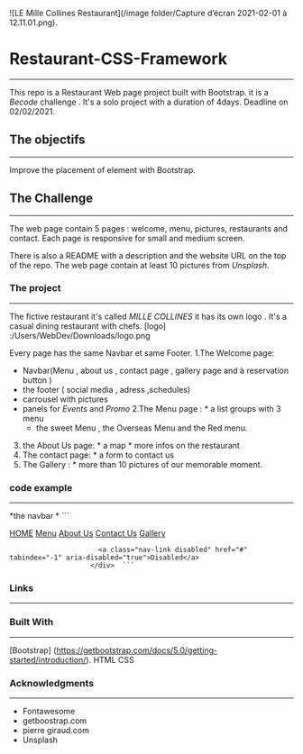 ![LE Mille Collines Restaurant](/image folder/Capture d’écran 2021-02-01 à 12.11.01.png).



# Restaurant-CSS-Framework
----------------------------

This repo is a Restaurant Web page project built with Bootstrap. it is a *Becode* challenge .
It's a solo project with a duration of 4days. Deadline on 02/02/2021.

## The objectifs
-----------------

Improve the placement of element with Bootstrap.


## The Challenge  
------------------
The web page contain 5 pages : welcome, menu, pictures, restaurants and contact.
Each page is responsive for small and medium screen.

There is also a README with a description and the website URL on the top of the repo.
The web page contain at least 10 pictures from *Unsplash*.

### The project
----------------

The fictive restaurant it's called *MILLE COLLINES* it has its own logo . It's a casual dining restaurant with chefs.
[logo] :/Users/WebDev/Downloads/logo.png

Every page has the same Navbar et same Footer.
  1.The Welcome page:
   * Navbar(Menu , about us , contact page , gallery page and à reservation button )
   * the footer ( social media , adress ,schedules) 
   * carrousel with pictures
   * panels for *Events* and *Promo*
  2.The Menu page :
    * a list groups with 3 menu 
      * the sweet Menu , the Overseas Menu and the Red menu.
  3. the About Us page:
    * a map 
    * more infos on the restaurant 
  4. The contact page:
    * a form to contact us 
  5. The Gallery :
    * more than 10 pictures of our memorable moment.
    
    
 ### code example
 ---
 
 *the navbar
  * 
     ```<div class="collapse navbar-collapse" id="navbarNavAltMarkup">
                        <div class="navbar-nav">
                          <a class="text-light nav-link active" aria-current="page" href="index.html">HOME</a>
                          <a class="text-light nav-link" href="menu.html">Menu</a>
                          <a class="text-light nav-link" href="aboutus.html">About Us</a>
                          <a class="text-light nav-link" href="contact.html">Contact Us</a>
                          <a class="text-light nav-link" href="pictures.html">Gallery</a>
                
                          <a class="nav-link disabled" href="#" tabindex="-1" aria-disabled="true">Disabled</a>
                        </div>  ```
      

### Links
---





### Built With 
---------------

[Bootstrap] (https://getbootstrap.com/docs/5.0/getting-started/introduction/).
HTML
CSS 

### Acknowledgments
---------------------
* Fontawesome
* getboostrap.com 
* pierre giraud.com 
* Unsplash 








